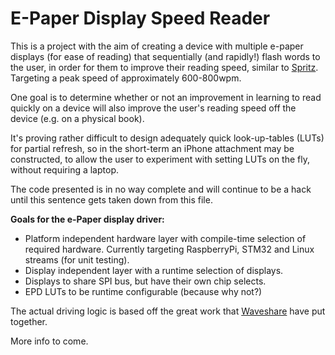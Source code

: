 # E-Paper Display Speed Reader

This is a project with the aim of creating a device with multiple e-paper displays (for ease of reading) that sequentially (and rapidly!) flash words to the user, in order for them to improve their reading speed, similar to [Spritz](https://www.spritz.com). Targeting a peak speed of approximately 600-800wpm.

One goal is to determine whether or not an improvement in learning to read quickly on a device will also improve the user's reading speed off the device (e.g. on a physical book).

It's proving rather difficult to design adequately quick look-up-tables (LUTs) for partial refresh, so in the short-term an iPhone attachment may be constructed, to allow the user to experiment with setting LUTs on the fly, without requiring a laptop.

The code presented is in no way complete and will continue to be a hack until this sentence gets taken down from this file.

**Goals for the e-Paper display driver:**

 - Platform independent hardware layer with compile-time selection of required hardware. Currently targeting RaspberryPi, STM32 and Linux streams (for unit testing).
 - Display independent layer with a runtime selection of displays.
 - Displays to share SPI bus, but have their own chip selects.
 - EPD LUTs to be runtime configurable (because why not?)

The actual driving logic is based off the great work that [Waveshare](https://www.waveshare.com) have put together.

More info to come.